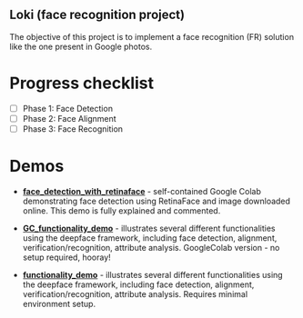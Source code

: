 ## Loki (face recognition project)

The objective of this project is to implement a face recognition (FR) solution 
like the one present in Google photos.

# Progress checklist
 - [ ] Phase 1: Face Detection
 - [ ] Phase 2: Face Alignment
 - [ ] Phase 3: Face Recognition

# Demos
 - **[face_detection_with_retinaface](demos/face_detection_with_retinaface.ipynb)** - self-contained Google Colab
 demonstrating face detection using RetinaFace and image downloaded online. This demo is fully explained and commented.

 - **[GC_functionality_demo](demos/GC_deepface_functionality.ipynb)** - illustrates several different functionalities
 using the deepface framework, including face detection, alignment, verification/recognition, attribute analysis.
 GoogleColab version - no setup required, hooray!

 - **[functionality_demo](functionality_demo.ipynb)** - illustrates several different functionalities using the deepface
 framework, including face detection, alignment, verification/recognition, attribute analysis. Requires minimal
 environment setup.
